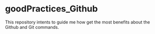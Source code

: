 # goodPractices_Github
This repository intents to guide me how get the most benefits about the Github and Git commands.
